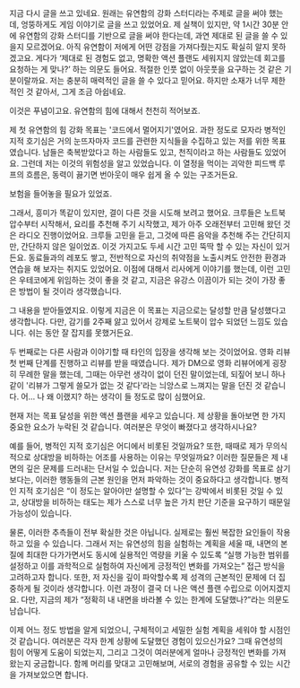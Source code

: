 지금 다시 글을 쓰고 있네요. 원래는 유연함의 강화 스터디라는 주제로 글을 써야 했는데, 엉뚱하게도 게임 이야기로 글을 쓰고 있었어요. 제 실책이 있지만, 약 1시간 30분 안에 유연함의 강화 스터디를 기반으로 글을 써야 한다는데, 과연 제대로 된 글을 쓸 수 있을지 모르겠어요. 아직 유연함이 저에게 어떤 강점을 가져다줬는지도 확실히 알지 못하겠고요. 게다가 ‘제대로 된 경험도 없고, 명확한 액션 플랜도 세워지지 않았는데 회고를 요청하는 게 맞나?’ 하는 의문도 들어요. 적절한 인풋 없이 아웃풋을 요구하는 것 같은 기분이랄까요. 저는 충분히 매력적인 글을 쓸 수 있다고 믿어요. 하지만 소재가 너무 제한적인 것 같아서, 그게 조금 아쉽네요.

이것은 푸념이고요. 유연함의 힘에 대해서 천천히 적어보죠.

제 첫 유연함의 힘 강화 목표는 '코드에서 멀어지기'였어요. 과한 정도로 모자라 병적인 지적 호기심은 거의 눈뜨자마자 코드를 관련한 지식들을 수집하고 있는 저를 위한 목표였습니다. 남들은 축복받았다고 하는 사람들도 있고, 천직이라고 하는 사람들도 있었어요. 그런데 저는 이것의 위험성을 알고 있었습니다. 이 열정을 먹이는 괴악한 피드백 루프의 흐름은, 동력이 끓기면 번아웃이 매우 쉽게 올 수 있는 구조거든요.

보험을 들어놓을 필요가 있었죠.

그래서, 흥미가 똑같이 있지만, 결이 다른 것을 시도해 보려고 했어요. 크루들은 노트북 압수부터 시작해서, 요리를 추천해 주기 시작했고, 제가 아주 오래전부터 고민해 왔던 것은 라디오 진행이었어요. 크루들 고민을 듣고, 그것에 따른 음악을 추천해 주는 간단히지만, 간단하지 않은 일이었죠. 이것 가지고도 두세 시간 고민 뚝딱 할 수 있는 자신이 있거든요. 동료들과의 레포도 쌓고, 전반적으로 자신의 취약점을 노출시켜도 안전한 환경과 연습을 해 보자는 취지도 있었어요. 이점에 대해서 리사에게 이야기를 했는데, 이런 고민은 우테코에게 위임하는 것이 좋을 것 같고, 지금은 유강스 이끔이가 되는 것이 가장 좋은 방법이 될 것이라 생각했습니다.

그 내용을 받아들였지요. 이렇게 지금은 이 목표는 지금으로는 달성할 만큼 달성했다고 생각합니다. 다만, 감기를 2주째 앓고 있어서 강제로 노트북이 압수 되었던 느낌도 있습니다. 쉬는 동안 잘 잡지를 못했거든요.

두 번째로는 다른 사람과 이야기할 때 타인의 입장을 생각해 보는 것이었어요. 영화 리뷰 첫 번째 단계를 진행하고 리뷰를 받을 때였습니다. 제가 DM으로 영화 리뷰어에게 굉장히 무례한 말을 했는데, 그때는 아무런 생각이 없이 던진 말이었는데, 되짚어 보니 하나같이 '리뷰가 그렇게 쓸모가 없는 것 같다'라는 늬앙스로 느껴지는 말을 던진 것 같습니다. 어... 나 왜 이랬지? 하는 생각이 들 정도로 많이 심했어요.

현재 저는 목표 달성을 위한 액션 플랜을 세우고 있습니다. 제 상황을 돌아보면 한 가지 중요한 요소가 누락된 것 같습니다. 여러분은 무엇이 빠졌다고 생각하시나요?

예를 들어, 병적인 지적 호기심은 어디에서 비롯된 것일까요? 또한, 때때로 제가 무의식적으로 상대방을 비하하는 어조를 사용하는 이유는 무엇일까요? 이러한 질문들은 제 내면의 깊은 문제를 드러내는 단서일 수 있습니다. 저는 단순히 유연성 강화를 목표로 삼기보다는, 이러한 행동들의 근본 원인을 먼저 파악하는 것이 중요하다고 생각합니다. 병적인 지적 호기심은 “이 정도는 알아야만 설명할 수 있다”는 강박에서 비롯된 것일 수 있고, 상대방을 비하하는 태도는 제가 스스로 너무 높은 가치 판단 기준을 요구하기 때문일 가능성이 있습니다.

물론, 이러한 추측들이 전부 확실한 것은 아닙니다. 실제로는 훨씬 복잡한 요인들이 작용하고 있을 수 있습니다. 그래서 저는 유연성의 힘을 실험하는 계획을 세울 때, 내면의 본질에 최대한 다가가면서도 동시에 실용적인 역량을 키울 수 있도록 “실행 가능한 범위를 설정하고 이를 과학적으로 실험하여 자신에게 긍정적인 변화를 가져오는” 접근 방식을 고려하고자 합니다. 또한, 저 자신을 깊이 파악할수록 제 성격의 근본적인 문제에 더 집중하게 될 것이라 생각합니다. 이런 과정이 결국 더 나은 액션 플랜 수립으로 이어지겠지요. 다만, 지금의 제가 “정확히 내 내면을 바라볼 수 있는 한계에 도달했나?”라는 의문도 남습니다.

이제 어느 정도 방법을 알게 되었으니, 구체적이고 세밀한 실험 계획을 세워야 할 시점인 것 같습니다. 여러분은 각자 한계 상황에 도달했던 경험이 있으신가요? 그때 유연성의 힘이 어떻게 도움이 되었는지, 그리고 그것이 여러분에게 얼마나 긍정적인 변화를 가져왔는지 궁금합니다. 함께 머리를 맞대고 고민해보며, 서로의 경험을 공유할 수 있는 시간을 가져보았으면 합니다.

